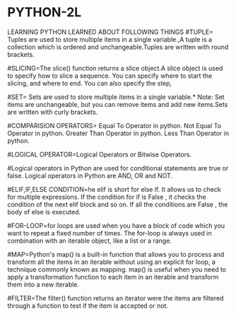 # PYTHON-2L
LEARNING PYTHON
LEARNED ABOUT FOLLOWING THINGS
#TUPLE= Tuples are used to store multiple items in a single variable.,A tuple is a collection which is ordered and unchangeable.Tuples are written with round brackets.

#SLICING=The slice() function returns a slice object.A slice object is used to specify how to slice a sequence. You can specify where to start the slicing, and where to end. You can also specify the step,

#SET= Sets are used to store multiple items in a single variable.* Note: Set items are unchangeable, but you can remove items and add new items.Sets are written with curly brackets.

#COMPARISION OPERATORS= Equal To Operator in python. Not Equal To Operator in python. Greater Than Operator in python. Less Than Operator in python.

#LOGICAL OPERATOR=Logical Operators or Bitwise Operators.

#Logical operators in Python are used for conditional statements are true or false. Logical operators in Python are AND, OR and NOT.

#ELIF,IF,ELSE CONDITION=he elif is short for else if. It allows us to check for multiple expressions. If the condition for if is False , it checks the condition of the next elif block and so on. If all the conditions are False , the body of else is executed.

#FOR-LOOP=for loops are used when you have a block of code which you want to repeat a fixed number of times. The for-loop is always used in combination with an iterable object, like a list or a range. 

#MAP=Python's map() is a built-in function that allows you to process and transform all the items in an iterable without using an explicit for loop, a technique commonly known as mapping. map() is useful when you need to apply a transformation function to each item in an iterable and transform them into a new iterable.

#FILTER=The filter() function returns an iterator were the items are filtered through a function to test if the item is accepted or not.

